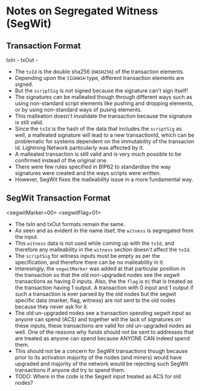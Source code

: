 # Notes on Segregated Witness (SegWit)

## Transaction Format
 <nVersion> <txInsCount> <txIns> <txOutsCount> <txOuts> <nLockTime>

txIn - <prevOutTx> <prevOutIndex> <scriptSig> <nSequence>
txOut - <amount> <scriptPubKey>

* The `txId` is the double sha256 (`HASH256`) of the transaction elements.
* Depending upon the `SIGHASH` type, different transaction elements are signed.
* But the `scriptSig` is not signed because the signature can't sign itself!
* The signatures can be malleated though through different ways such as using
 non-standard script elements like pushing and dropping elements, or by using 
 non-standard ways of pusing elements.
* This malleation doesn't invalidate the transaction because the signature is
 still valid.
* Since the `txId` is the hash of the data that includes the `scriptSig` as well,
 a malleated signature will lead to a new transactionId, which can be problematic
 for systems dependent on the immutability of the transacion id. Lightning Network
 particularly was affected by it.
* A malleated transaction is still valid and is very much possible to be confirmed
 instead of the original one.
* There were few rules specified in BIP62 to standardise the way signatures were
 created and the ways scripts were written.
* However, SegWit fixes the malleability issue in a more fundamental way.

## SegWit Transaction Format
 <nVersion> <segwitMarker=00> <segwitFlag=01> <txInsCount> <txIns> <txOutsCount> <txOuts> <witness> <nLockTime>

* The txIn and txOut formats remain the same.
* As seen and as evident in the name itsef, the `witness` is segregated from the
 input.
* This `witness` data is not used while coming up with the `txId`, and therefore
 any malleability in the `witness` section doesn't affect the `txId`.
* The `scriptSig` for witness inputs must be empty as per the specification, and
 therefore there can be no malleability in it.
* Interesingly, the `segwitMarker` was added at that particular position in the
 transaction so that the old non-upgraded nodes see the segwit transactions as
 having 0 inputs. Also, the the `flag` is `01` that is treated as the transaction
 having 1 output. A transaction with 0 input and 1 output if such a transaction
 is ever parsed by the old nodes but the segwit specific data (marker, flag, witness)
 are not sent to the old nodes because they never ask for it.
* The old un-upgraded nodes see a transaction spending segwit input as anyone can
 spend (ACS) and together will the lack of signatures on these inputs, these transactions
 are valid for old un-upgraded nodes as well. One of the reasons why funds should
 not be sent to addresses that are treated as anyone can spend because ANYONE 
 CAN indeed spend them.
* This should not be a concern for SegWit transactions though because prior to
 its activation majority of the nodes (and miners) would have upgraded and majority
 of the network would be rejecting such SegWit transactions if anyone did try to
 spend them.
* TODO: Where in the code is the Segwit input treated as ACS for old nodes?




